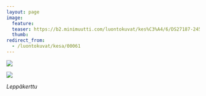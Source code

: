 ```yaml
---
layout: page
image:
  feature:
  teaser: https://b2.minimuutti.com/luontokuvat/kes%C3%A4/6/DS27187-245px.jpg
  thumb:
redirect_from:
  - /luontokuvat/kesa/00061
---
```


![](https://b2.minimuutti.com/luontokuvat/kes%C3%A4/6/DS27187-800px.jpg)

![](https://b2.minimuutti.com/luontokuvat/kes%C3%A4/6/DS27189-800px.jpg)

*Leppäkerttu*
